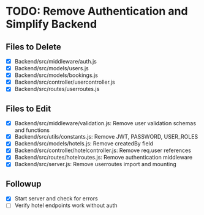 # TODO: Remove Authentication and Simplify Backend

## Files to Delete
- [x] Backend/src/middleware/auth.js
- [x] Backend/src/models/users.js
- [x] Backend/src/models/bookings.js
- [x] Backend/src/controller/usercontroller.js
- [x] Backend/src/routes/userroutes.js

## Files to Edit
- [x] Backend/src/middleware/validation.js: Remove user validation schemas and functions
- [x] Backend/src/utils/constants.js: Remove JWT, PASSWORD, USER_ROLES
- [x] Backend/src/models/hotels.js: Remove createdBy field
- [x] Backend/src/controller/hotelcontroller.js: Remove req.user references
- [x] Backend/src/routes/hotelroutes.js: Remove authentication middleware
- [x] Backend/src/server.js: Remove userroutes import and mounting

## Followup
- [x] Start server and check for errors
- [ ] Verify hotel endpoints work without auth
